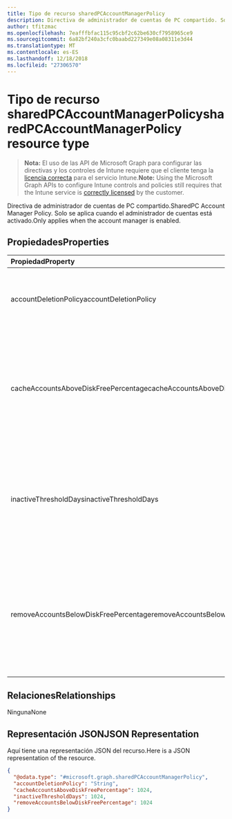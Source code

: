 ```yaml
---
title: Tipo de recurso sharedPCAccountManagerPolicy
description: Directiva de administrador de cuentas de PC compartido. Solo se aplica cuando el administrador de cuentas está activado.
author: tfitzmac
ms.openlocfilehash: 7eafffbfac115c95cbf2c62be630cf7958965ce9
ms.sourcegitcommit: 6a82bf240a3cfc0baabd227349e08a08311e3d44
ms.translationtype: MT
ms.contentlocale: es-ES
ms.lasthandoff: 12/18/2018
ms.locfileid: "27306570"
---
```

# <a name="sharedpcaccountmanagerpolicy-resource-type"></a><span data-ttu-id="b562e-104">Tipo de recurso sharedPCAccountManagerPolicy</span><span class="sxs-lookup"><span data-stu-id="b562e-104">sharedPCAccountManagerPolicy resource type</span></span>

> <span data-ttu-id="b562e-105">**Nota:** El uso de las API de Microsoft Graph para configurar las directivas y los controles de Intune requiere que el cliente tenga la [licencia correcta](https://go.microsoft.com/fwlink/?linkid=839381) para el servicio Intune.</span><span class="sxs-lookup"><span data-stu-id="b562e-105">**Note:** Using the Microsoft Graph APIs to configure Intune controls and policies still requires that the Intune service is [correctly licensed](https://go.microsoft.com/fwlink/?linkid=839381) by the customer.</span></span>

<span data-ttu-id="b562e-106">Directiva de administrador de cuentas de PC compartido.</span><span class="sxs-lookup"><span data-stu-id="b562e-106">SharedPC Account Manager Policy.</span></span> <span data-ttu-id="b562e-107">Solo se aplica cuando el administrador de cuentas está activado.</span><span class="sxs-lookup"><span data-stu-id="b562e-107">Only applies when the account manager is enabled.</span></span>
## <a name="properties"></a><span data-ttu-id="b562e-108">Propiedades</span><span class="sxs-lookup"><span data-stu-id="b562e-108">Properties</span></span>
|<span data-ttu-id="b562e-109">Propiedad</span><span class="sxs-lookup"><span data-stu-id="b562e-109">Property</span></span>|<span data-ttu-id="b562e-110">Tipo</span><span class="sxs-lookup"><span data-stu-id="b562e-110">Type</span></span>|<span data-ttu-id="b562e-111">Descripción</span><span class="sxs-lookup"><span data-stu-id="b562e-111">Description</span></span>|
|:---|:---|:---|
|<span data-ttu-id="b562e-112">accountDeletionPolicy</span><span class="sxs-lookup"><span data-stu-id="b562e-112">accountDeletionPolicy</span></span>|[<span data-ttu-id="b562e-113">sharedPCAccountDeletionPolicyType</span><span class="sxs-lookup"><span data-stu-id="b562e-113">sharedPCAccountDeletionPolicyType</span></span>](../resources/intune-deviceconfig-sharedpcaccountdeletionpolicytype.md)|<span data-ttu-id="b562e-114">Configura cuándo se eliminan las cuentas.</span><span class="sxs-lookup"><span data-stu-id="b562e-114">Configures when accounts are deleted.</span></span> <span data-ttu-id="b562e-115">Los valores posibles son: `immediate`, `diskSpaceThreshold` y `diskSpaceThresholdOrInactiveThreshold`.</span><span class="sxs-lookup"><span data-stu-id="b562e-115">Possible values are: `immediate`, `diskSpaceThreshold`, `diskSpaceThresholdOrInactiveThreshold`.</span></span>|
|<span data-ttu-id="b562e-116">cacheAccountsAboveDiskFreePercentage</span><span class="sxs-lookup"><span data-stu-id="b562e-116">cacheAccountsAboveDiskFreePercentage</span></span>|<span data-ttu-id="b562e-117">Int32</span><span class="sxs-lookup"><span data-stu-id="b562e-117">Int32</span></span>|<span data-ttu-id="b562e-118">Establece el porcentaje de espacio en disco disponible que debería tener un equipo antes de detener la eliminación de cuentas de equipo compartido en caché.</span><span class="sxs-lookup"><span data-stu-id="b562e-118">Sets the percentage of available disk space a PC should have before it stops deleting cached shared PC accounts.</span></span> <span data-ttu-id="b562e-119">Solo se aplica cuando AccountDeletionPolicy es DiskSpaceThreshold o DiskSpaceThresholdOrInactiveThreshold.</span><span class="sxs-lookup"><span data-stu-id="b562e-119">Only applies when AccountDeletionPolicy is DiskSpaceThreshold or DiskSpaceThresholdOrInactiveThreshold.</span></span> <span data-ttu-id="b562e-120">Valores válidos de 0 a 100</span><span class="sxs-lookup"><span data-stu-id="b562e-120">Valid values 0 to 100</span></span>|
|<span data-ttu-id="b562e-121">inactiveThresholdDays</span><span class="sxs-lookup"><span data-stu-id="b562e-121">inactiveThresholdDays</span></span>|<span data-ttu-id="b562e-122">Int32</span><span class="sxs-lookup"><span data-stu-id="b562e-122">Int32</span></span>|<span data-ttu-id="b562e-123">Especifica si se empezarán a eliminar las cuentas cuando no se haya iniciado sesión durante el período especificado, expresado como número de días.</span><span class="sxs-lookup"><span data-stu-id="b562e-123">Specifies when the accounts will start being deleted when they have not been logged on during the specified period, given as number of days.</span></span> <span data-ttu-id="b562e-124">Solo se aplica cuando AccountDeletionPolicy es DiskSpaceThreshold o DiskSpaceThresholdOrInactiveThreshold.</span><span class="sxs-lookup"><span data-stu-id="b562e-124">Only applies when AccountDeletionPolicy is DiskSpaceThreshold or DiskSpaceThresholdOrInactiveThreshold.</span></span>|
|<span data-ttu-id="b562e-125">removeAccountsBelowDiskFreePercentage</span><span class="sxs-lookup"><span data-stu-id="b562e-125">removeAccountsBelowDiskFreePercentage</span></span>|<span data-ttu-id="b562e-126">Int32</span><span class="sxs-lookup"><span data-stu-id="b562e-126">Int32</span></span>|<span data-ttu-id="b562e-127">Establece el porcentaje de espacio en disco restante en un equipo antes de que se eliminen las cuentas en caché para liberar espacio en disco.</span><span class="sxs-lookup"><span data-stu-id="b562e-127">Sets the percentage of disk space remaining on a PC before cached accounts will be deleted to free disk space.</span></span> <span data-ttu-id="b562e-128">Las cuentas que hayan estado inactivas más tiempo se eliminarán en primer lugar.</span><span class="sxs-lookup"><span data-stu-id="b562e-128">Accounts that have been inactive the longest will be deleted first.</span></span> <span data-ttu-id="b562e-129">Solo se aplica cuando AccountDeletionPolicy es DiskSpaceThresholdOrInactiveThreshold.</span><span class="sxs-lookup"><span data-stu-id="b562e-129">Only applies when AccountDeletionPolicy is DiskSpaceThresholdOrInactiveThreshold.</span></span> <span data-ttu-id="b562e-130">Valores válidos de 0 a 100</span><span class="sxs-lookup"><span data-stu-id="b562e-130">Valid values 0 to 100</span></span>|

## <a name="relationships"></a><span data-ttu-id="b562e-131">Relaciones</span><span class="sxs-lookup"><span data-stu-id="b562e-131">Relationships</span></span>
<span data-ttu-id="b562e-132">Ninguna</span><span class="sxs-lookup"><span data-stu-id="b562e-132">None</span></span>
## <a name="json-representation"></a><span data-ttu-id="b562e-133">Representación JSON</span><span class="sxs-lookup"><span data-stu-id="b562e-133">JSON Representation</span></span>
<span data-ttu-id="b562e-134">Aquí tiene una representación JSON del recurso.</span><span class="sxs-lookup"><span data-stu-id="b562e-134">Here is a JSON representation of the resource.</span></span>
<!-- {
  "blockType": "resource",
  "@odata.type": "microsoft.graph.sharedPCAccountManagerPolicy"
}
-->
``` json
{
  "@odata.type": "#microsoft.graph.sharedPCAccountManagerPolicy",
  "accountDeletionPolicy": "String",
  "cacheAccountsAboveDiskFreePercentage": 1024,
  "inactiveThresholdDays": 1024,
  "removeAccountsBelowDiskFreePercentage": 1024
}
```



